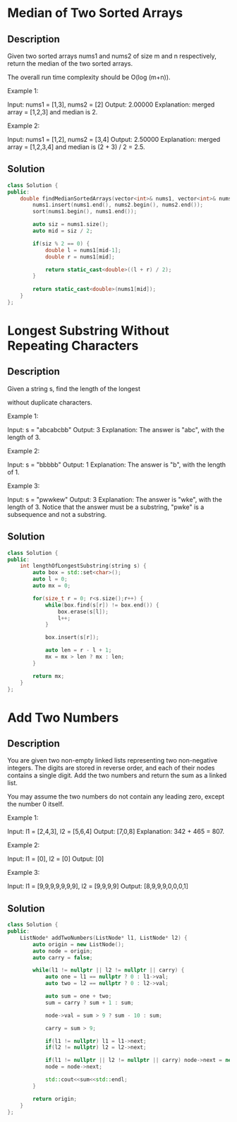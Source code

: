 # Median of Two Sorted Arrays

## Description

Given two sorted arrays nums1 and nums2 of size m and n respectively, return the median of the two sorted arrays.

The overall run time complexity should be O(log (m+n)).

Example 1:

Input: nums1 = [1,3], nums2 = [2]
Output: 2.00000
Explanation: merged array = [1,2,3] and median is 2.

Example 2:

Input: nums1 = [1,2], nums2 = [3,4]
Output: 2.50000
Explanation: merged array = [1,2,3,4] and median is (2 + 3) / 2 = 2.5.

## Solution

```cpp
class Solution {
public:
    double findMedianSortedArrays(vector<int>& nums1, vector<int>& nums2) {
        nums1.insert(nums1.end(), nums2.begin(), nums2.end());
        sort(nums1.begin(), nums1.end());

        auto siz = nums1.size();
        auto mid = siz / 2;

        if(siz % 2 == 0) {
            double l = nums1[mid-1];
            double r = nums1[mid];

            return static_cast<double>((l + r) / 2);
        }
        
        return static_cast<double>(nums1[mid]);
    }
};
```

# Longest Substring Without Repeating Characters

## Description

Given a string s, find the length of the longest

without duplicate characters.

Example 1:

Input: s = "abcabcbb"
Output: 3
Explanation: The answer is "abc", with the length of 3.

Example 2:

Input: s = "bbbbb"
Output: 1
Explanation: The answer is "b", with the length of 1.

Example 3:

Input: s = "pwwkew"
Output: 3
Explanation: The answer is "wke", with the length of 3.
Notice that the answer must be a substring, "pwke" is a subsequence and not a substring.

## Solution

```cpp
class Solution {
public:
    int lengthOfLongestSubstring(string s) {
        auto box = std::set<char>();
        auto l = 0;
        auto mx = 0;

        for(size_t r = 0; r<s.size();r++) {
            while(box.find(s[r]) != box.end()) {
                box.erase(s[l]);
                l++;
            }

            box.insert(s[r]);

            auto len = r - l + 1;
            mx = mx > len ? mx : len;
        }

        return mx;
    }
};
```

# Add Two Numbers

## Description

You are given two non-empty linked lists representing two non-negative integers. The digits are stored in reverse order, and each of their nodes contains a single digit. Add the two numbers and return the sum as a linked list.

You may assume the two numbers do not contain any leading zero, except the number 0 itself.

Example 1:

Input: l1 = [2,4,3], l2 = [5,6,4]
Output: [7,0,8]
Explanation: 342 + 465 = 807.

Example 2:

Input: l1 = [0], l2 = [0]
Output: [0]

Example 3:

Input: l1 = [9,9,9,9,9,9,9], l2 = [9,9,9,9]
Output: [8,9,9,9,0,0,0,1]

## Solution

```cpp
class Solution {
public:
    ListNode* addTwoNumbers(ListNode* l1, ListNode* l2) {
        auto origin = new ListNode();
        auto node = origin;
        auto carry = false;

        while(l1 != nullptr || l2 != nullptr || carry) {
            auto one = l1 == nullptr ? 0 : l1->val;
            auto two = l2 == nullptr ? 0 : l2->val;

            auto sum = one + two;
            sum = carry ? sum + 1 : sum;

            node->val = sum > 9 ? sum - 10 : sum;

            carry = sum > 9;

            if(l1 != nullptr) l1 = l1->next;
            if(l2 != nullptr) l2 = l2->next;

            if(l1 != nullptr || l2 != nullptr || carry) node->next = new ListNode();
            node = node->next;

            std::cout<<sum<<std::endl;
        }

        return origin;
    }
};
```